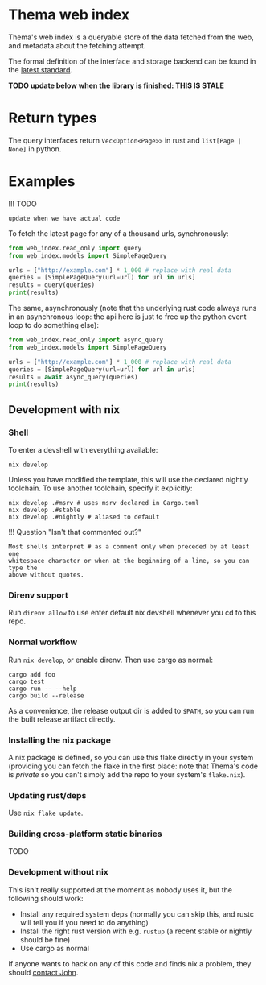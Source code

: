 # Thema web index

Thema's web index is a queryable store of the data fetched from the web, and
metadata about the fetching attempt.

The formal definition of the interface and storage backend can be found in the
[latest standard](standard/latest/standard.md).

**TODO update below when the library is finished: THIS IS STALE**

# Return types

The query interfaces return `Vec<Option<Page>>` in rust and `list[Page | None]`
in python.

# Examples

!!! TODO

    update when we have actual code

To fetch the latest page for any of a thousand urls, synchronously:

```python
from web_index.read_only import query
from web_index.models import SimplePageQuery

urls = ["http://example.com"] * 1_000 # replace with real data
queries = [SimplePageQuery(url=url) for url in urls]
results = query(queries)
print(results)
```

The same, asynchronously (note that the underlying rust code always runs in an
asynchronous loop: the api here is just to free up the python event loop to do
something else):
```python
from web_index.read_only import async_query
from web_index.models import SimplePageQuery

urls = ["http://example.com"] * 1_000 # replace with real data
queries = [SimplePageQuery(url=url) for url in urls]
results = await async_query(queries)
print(results)
```

## Development with nix

### Shell
To enter a devshell with everything available:

```shell
nix develop
```

Unless you have modified the template, this will use the declared nightly
toolchain. To use another toolchain, specify it explicitly:

```shell
nix develop .#msrv # uses msrv declared in Cargo.toml
nix develop .#stable
nix develop .#nightly # aliased to default
```

!!! Question "Isn't that commented out?"

    Most shells interpret # as a comment only when preceded by at least one
    whitespace character or when at the beginning of a line, so you can type the
    above without quotes.

### Direnv support

Run `direnv allow` to use enter default nix devshell whenever you cd to this repo.

### Normal workflow

Run `nix develop`, or enable direnv. Then use cargo as normal:

```shell
cargo add foo
cargo test
cargo run -- --help
cargo build --release
```

As a convenience, the release output dir is added to `$PATH`, so you can run the
built release artifact directly.

### Installing the nix package

A nix package is defined, so you can use this flake directly in your system
(providing you can fetch the flake in the first place: note that Thema's code is
*private* so you can't simply add the repo to your system's `flake.nix`).

### Updating rust/deps

Use `nix flake update`.

### Building cross-platform static binaries

TODO

### Development without nix

This isn't really supported at the moment as nobody uses it, but the following
should work:

- Install any required system deps (normally you can skip this, and rustc will
  tell you if you need to do anything)
- Install the right rust version with e.g. `rustup` (a recent stable or nightly
  should be fine)
- Use cargo as normal

If anyone wants to hack on any of this code and finds nix a problem, they should
[contact John](mailto:john@thema.ai).
